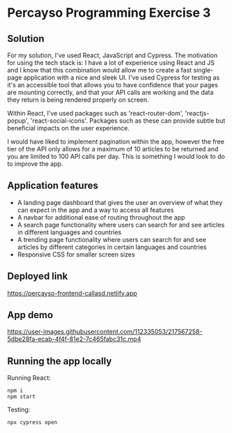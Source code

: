 # Percayso Programming Exercise 3

## Solution 

For my solution, I've used React, JavaScript and Cypress. The motivation for using the tech stack is: I have a lot of experience using React and JS and I know that this combination would allow me to create a fast single-page application with a nice and sleek UI. I've used Cypress for testing as it's an accessible tool that allows you to have confidence that your pages are mounting correctly, and that your API calls are working and the data they return is being rendered properly on screen. 

Within React, I've used packages such as 'react-router-dom', 'reactjs-popup', 'react-social-icons'. Packages such as these can provide subtle but beneficial impacts on the user experience. 

I would have liked to implement pagination within the app, however the free tier of the API only allows for a maximum of 10 articles to be returned and you are limited to 100 API calls per day. This is something I would look to do to improve the app.

## Application features 

- A landing page dashboard that gives the user an overview of what they can expect in the app and a way to access all features
- A navbar for additional ease of routing throughout the app 
- A search page functionality where users can search for and see articles in different languages and countries 
- A trending page functionality where users can search for and see articles by different categories in certain languages and countries 
- Responsive CSS for smaller screen sizes 

## Deployed link

https://percayso-frontend-callasd.netlify.app

## App demo 

https://user-images.githubusercontent.com/112335053/217567258-5dbe28fa-ecab-4f4f-81e2-7c465fabc31c.mp4

## Running the app locally 

Running React:
```
npm i
npm start
```

Testing:
```
npx cypress open
```
